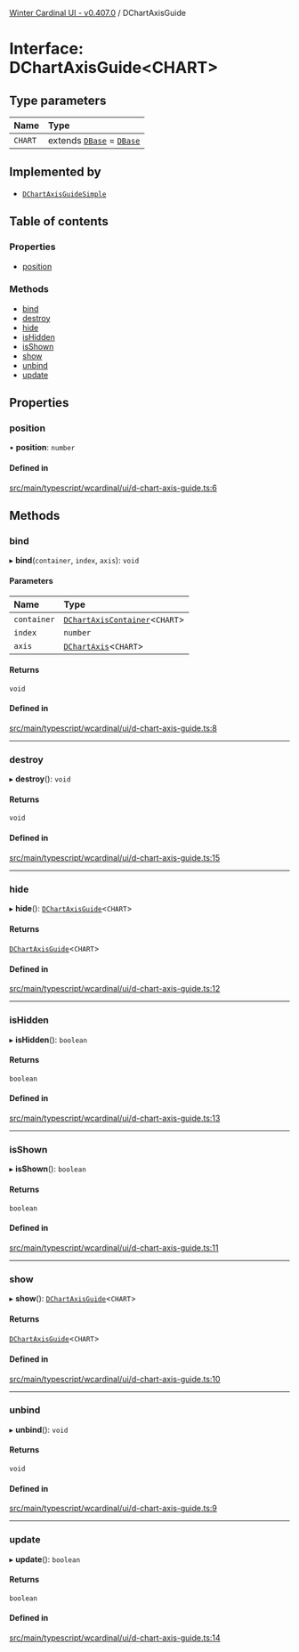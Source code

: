 [Winter Cardinal UI - v0.407.0](../index.md) / DChartAxisGuide

# Interface: DChartAxisGuide\<CHART\>

## Type parameters

| Name | Type |
| :------ | :------ |
| `CHART` | extends [`DBase`](../classes/DBase.md) = [`DBase`](../classes/DBase.md) |

## Implemented by

- [`DChartAxisGuideSimple`](../classes/DChartAxisGuideSimple.md)

## Table of contents

### Properties

- [position](DChartAxisGuide.md#position)

### Methods

- [bind](DChartAxisGuide.md#bind)
- [destroy](DChartAxisGuide.md#destroy)
- [hide](DChartAxisGuide.md#hide)
- [isHidden](DChartAxisGuide.md#ishidden)
- [isShown](DChartAxisGuide.md#isshown)
- [show](DChartAxisGuide.md#show)
- [unbind](DChartAxisGuide.md#unbind)
- [update](DChartAxisGuide.md#update)

## Properties

### position

• **position**: `number`

#### Defined in

[src/main/typescript/wcardinal/ui/d-chart-axis-guide.ts:6](https://github.com/winter-cardinal/winter-cardinal-ui/blob/v0.407.0/src/main/typescript/wcardinal/ui/d-chart-axis-guide.ts#L6)

## Methods

### bind

▸ **bind**(`container`, `index`, `axis`): `void`

#### Parameters

| Name | Type |
| :------ | :------ |
| `container` | [`DChartAxisContainer`](DChartAxisContainer.md)\<`CHART`\> |
| `index` | `number` |
| `axis` | [`DChartAxis`](DChartAxis.md)\<`CHART`\> |

#### Returns

`void`

#### Defined in

[src/main/typescript/wcardinal/ui/d-chart-axis-guide.ts:8](https://github.com/winter-cardinal/winter-cardinal-ui/blob/v0.407.0/src/main/typescript/wcardinal/ui/d-chart-axis-guide.ts#L8)

___

### destroy

▸ **destroy**(): `void`

#### Returns

`void`

#### Defined in

[src/main/typescript/wcardinal/ui/d-chart-axis-guide.ts:15](https://github.com/winter-cardinal/winter-cardinal-ui/blob/v0.407.0/src/main/typescript/wcardinal/ui/d-chart-axis-guide.ts#L15)

___

### hide

▸ **hide**(): [`DChartAxisGuide`](DChartAxisGuide.md)\<`CHART`\>

#### Returns

[`DChartAxisGuide`](DChartAxisGuide.md)\<`CHART`\>

#### Defined in

[src/main/typescript/wcardinal/ui/d-chart-axis-guide.ts:12](https://github.com/winter-cardinal/winter-cardinal-ui/blob/v0.407.0/src/main/typescript/wcardinal/ui/d-chart-axis-guide.ts#L12)

___

### isHidden

▸ **isHidden**(): `boolean`

#### Returns

`boolean`

#### Defined in

[src/main/typescript/wcardinal/ui/d-chart-axis-guide.ts:13](https://github.com/winter-cardinal/winter-cardinal-ui/blob/v0.407.0/src/main/typescript/wcardinal/ui/d-chart-axis-guide.ts#L13)

___

### isShown

▸ **isShown**(): `boolean`

#### Returns

`boolean`

#### Defined in

[src/main/typescript/wcardinal/ui/d-chart-axis-guide.ts:11](https://github.com/winter-cardinal/winter-cardinal-ui/blob/v0.407.0/src/main/typescript/wcardinal/ui/d-chart-axis-guide.ts#L11)

___

### show

▸ **show**(): [`DChartAxisGuide`](DChartAxisGuide.md)\<`CHART`\>

#### Returns

[`DChartAxisGuide`](DChartAxisGuide.md)\<`CHART`\>

#### Defined in

[src/main/typescript/wcardinal/ui/d-chart-axis-guide.ts:10](https://github.com/winter-cardinal/winter-cardinal-ui/blob/v0.407.0/src/main/typescript/wcardinal/ui/d-chart-axis-guide.ts#L10)

___

### unbind

▸ **unbind**(): `void`

#### Returns

`void`

#### Defined in

[src/main/typescript/wcardinal/ui/d-chart-axis-guide.ts:9](https://github.com/winter-cardinal/winter-cardinal-ui/blob/v0.407.0/src/main/typescript/wcardinal/ui/d-chart-axis-guide.ts#L9)

___

### update

▸ **update**(): `boolean`

#### Returns

`boolean`

#### Defined in

[src/main/typescript/wcardinal/ui/d-chart-axis-guide.ts:14](https://github.com/winter-cardinal/winter-cardinal-ui/blob/v0.407.0/src/main/typescript/wcardinal/ui/d-chart-axis-guide.ts#L14)
